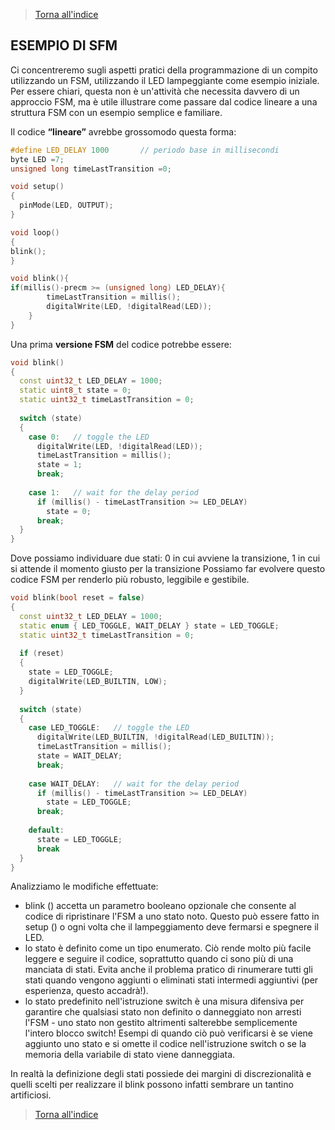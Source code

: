 >[Torna all'indice](indexstatifiniti.md)
## **ESEMPIO DI SFM**
Ci concentreremo sugli aspetti pratici della programmazione di un compito utilizzando un FSM, utilizzando il LED lampeggiante come esempio iniziale. Per essere chiari, questa non è un'attività che necessita davvero di un approccio FSM, ma è utile illustrare come passare dal codice lineare a una struttura FSM con un esempio semplice e familiare.

Il codice **“lineare”** avrebbe grossomodo questa forma:

```C++
#define LED_DELAY 1000       // periodo base in millisecondi
byte LED =7; 
unsigned long timeLastTransition =0;  

void setup()
{
  pinMode(LED, OUTPUT);   
}

void loop()
{
blink();
}

void blink(){
if(millis()-precm >= (unsigned long) LED_DELAY){  
		timeLastTransition = millis();        
		digitalWrite(LED, !digitalRead(LED));		
	}
}
```

Una prima **versione FSM** del codice potrebbe essere:

```C++
void blink()
{
  const uint32_t LED_DELAY = 1000;
  static uint8_t state = 0;
  static uint32_t timeLastTransition = 0;
 
  switch (state)
  {
    case 0:   // toggle the LED 
      digitalWrite(LED, !digitalRead(LED));
      timeLastTransition = millis();
      state = 1;
      break;
 
    case 1:   // wait for the delay period
      if (millis() - timeLastTransition >= LED_DELAY)
        state = 0;
      break;
  }
}
```

Dove possiamo individuare due stati: 0 in cui avviene la transizione, 1 in cui si attende il momento giusto per la transizione 
Possiamo far evolvere questo codice FSM per renderlo più robusto, leggibile e gestibile.


```C++
void blink(bool reset = false)
{
  const uint32_t LED_DELAY = 1000;
  static enum { LED_TOGGLE, WAIT_DELAY } state = LED_TOGGLE;
  static uint32_t timeLastTransition = 0;
 
  if (reset)
  { 
    state = LED_TOGGLE;
    digitalWrite(LED_BUILTIN, LOW);
  }
 
  switch (state)
  {
    case LED_TOGGLE:   // toggle the LED
      digitalWrite(LED_BUILTIN, !digitalRead(LED_BUILTIN));
      timeLastTransition = millis();
      state = WAIT_DELAY;
      break;
 
    case WAIT_DELAY:   // wait for the delay period
      if (millis() - timeLastTransition >= LED_DELAY)
        state = LED_TOGGLE;
      break;
 
    default:
      state = LED_TOGGLE;
      break
  }
}
```
Analizziamo le modifiche effettuate:
-	blink () accetta un parametro booleano opzionale che consente al codice di ripristinare l'FSM a uno stato noto. Questo può essere fatto in setup () o ogni volta che il lampeggiamento deve fermarsi e spegnere il LED.
-	lo stato è definito come un tipo enumerato. Ciò rende molto più facile leggere e seguire il codice, soprattutto quando ci sono più di una manciata di stati. Evita anche il problema pratico di rinumerare tutti gli stati quando vengono aggiunti o eliminati stati intermedi aggiuntivi (per esperienza, questo accadrà!).
-	lo stato predefinito nell'istruzione switch è una misura difensiva per garantire che qualsiasi stato non definito o danneggiato non arresti l'FSM - uno stato non gestito altrimenti salterebbe semplicemente l'intero blocco switch! Esempi di quando ciò può verificarsi è se viene aggiunto uno stato e si omette il codice nell'istruzione switch o se la memoria della variabile di stato viene danneggiata.

In realtà la definizione degli stati possiede dei margini di discrezionalità e quelli scelti per realizzare il blink possono infatti sembrare un tantino artificiosi.
>[Torna all'indice](indexstatifiniti.md)
